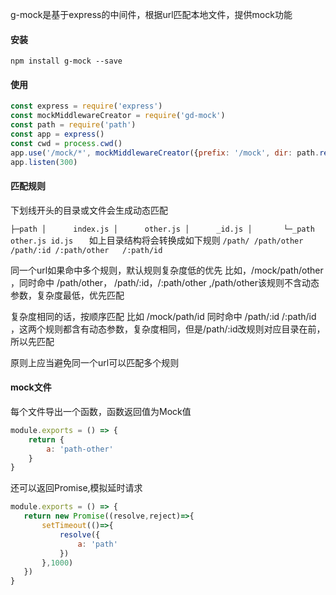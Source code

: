 g-mock是基于express的中间件，根据url匹配本地文件，提供mock功能

#### 安装
``npm install g-mock --save``


#### 使用
```javascript
const express = require('express')
const mockMiddlewareCreator = require('gd-mock')
const path = require('path')
const app = express()
const cwd = process.cwd()
app.use('/mock/*', mockMiddlewareCreator({prefix: '/mock', dir: path.resolve(cwd, 'mock')}))
app.listen(300)
```

#### 匹配规则
下划线开头的目录或文件会生成动态匹配

``
├─path
│      index.js
│      other.js
│      _id.js
│      
└─_path
        other.js
        id.js   
``
如上目录结构将会转换成如下规则
``/path/
 /path/other
 /path/:id
 /:path/other  
 /:path/id 
``

同一个url如果命中多个规则，默认规则复杂度低的优先
比如，/mock/path/other ，同时命中   /path/other， /path/:id，/:path/other   ,/path/other该规则不含动态参数，复杂度最低，优先匹配

复杂度相同的话，按顺序匹配
比如 /mock/path/id 同时命中   /path/:id  /:path/id   ，这两个规则都含有动态参数，复杂度相同，但是/path/:id改规则对应目录在前，所以先匹配

原则上应当避免同一个url可以匹配多个规则

#### mock文件
每个文件导出一个函数，函数返回值为Mock值
```javascript
module.exports = () => {
    return {
        a: 'path-other'
    }
}
```

还可以返回Promise,模拟延时请求
```javascript
module.exports = () => {
   return new Promise((resolve,reject)=>{
       setTimeout(()=>{
           resolve({
               a: 'path'
           })
       },1000)
   })
}
```

